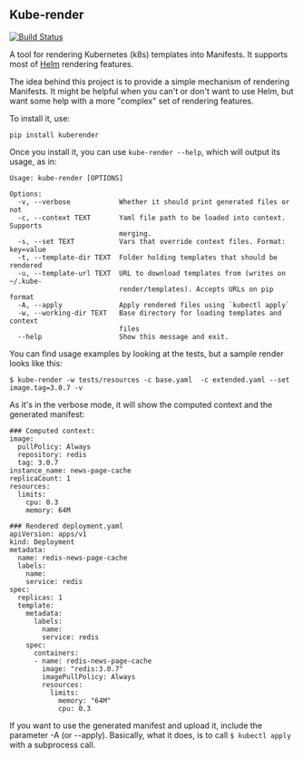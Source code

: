 ## Kube-render

[![Build Status](https://travis-ci.org/jusbrasil/kube-render.svg?branch=master)](https://travis-ci.org/jusbrasil/kube-render)

A tool for rendering Kubernetes (k8s) templates into Manifests.
It supports most of [Helm](https://github.com/kubernetes/helm) rendering features.

The idea behind this project is to provide a simple mechanism of rendering Manifests.
It might be helpful when you can't or don't want to use Helm, but want some help with a more "complex" set of rendering features.

To install it, use:
```
pip install kuberender
```

Once you install it, you can use `kube-render --help`, which will output its usage, as in:

```
Usage: kube-render [OPTIONS]

Options:
  -v, --verbose            Whether it should print generated files or not
  -c, --context TEXT       Yaml file path to be loaded into context. Supports
                           merging.
  -s, --set TEXT           Vars that override context files. Format: key=value
  -t, --template-dir TEXT  Folder holding templates that should be rendered
  -u, --template-url TEXT  URL to download templates from (writes on ~/.kube-
                           render/templates). Accepts URLs on pip format
  -A, --apply              Apply rendered files using `kubectl apply`
  -w, --working-dir TEXT   Base directory for loading templates and context
                           files
  --help                   Show this message and exit.
```

You can find usage examples by looking at the tests, but a sample render looks like this:
```
$ kube-render -w tests/resources -c base.yaml  -c extended.yaml --set image.tag=3.0.7 -v
```

As it's in the verbose mode, it will show the computed context and the generated manifest:
```
### Computed context:
image:
  pullPolicy: Always
  repository: redis
  tag: 3.0.7
instance_name: news-page-cache
replicaCount: 1
resources:
  limits:
    cpu: 0.3
    memory: 64M

### Rendered deployment.yaml
apiVersion: apps/v1
kind: Deployment
metadata:
  name: redis-news-page-cache
  labels:
    name:
    service: redis
spec:
  replicas: 1
  template:
    metadata:
      labels:
        name:
        service: redis
    spec:
      containers:
      - name: redis-news-page-cache
        image: "redis:3.0.7"
        imagePullPolicy: Always
        resources:
          limits:
            memory: "64M"
            cpu: 0.3
```

If you want to use the generated manifest and upload it, include the parameter -A (or --apply).
Basically, what it does, is to call `$ kubectl apply` with a subprocess call.

